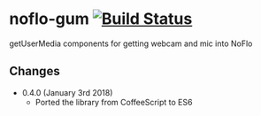 # noflo-gum [![Build Status](https://secure.travis-ci.org/noflo/noflo-gum.png?branch=master)](http://travis-ci.org/noflo/noflo-gum)

getUserMedia components for getting webcam and mic into NoFlo

## Changes

* 0.4.0 (January 3rd 2018)
  - Ported the library from CoffeeScript to ES6
